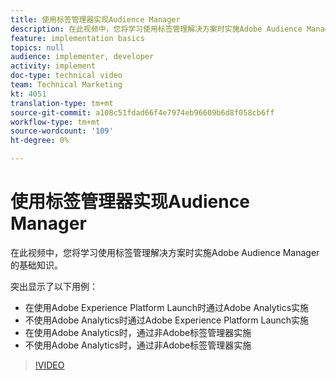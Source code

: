 ```yaml
---
title: 使用标签管理器实现Audience Manager
description: 在此视频中，您将学习使用标签管理解决方案时实施Adobe Audience Manager的基础知识。
feature: implementation basics
topics: null
audience: implementer, developer
activity: implement
doc-type: technical video
team: Technical Marketing
kt: 4051
translation-type: tm+mt
source-git-commit: a108c51fdad66f4e7974eb96609b6d8f058cb6ff
workflow-type: tm+mt
source-wordcount: '109'
ht-degree: 0%

---
```



# 使用标签管理器实现Audience Manager

在此视频中，您将学习使用标签管理解决方案时实施Adobe Audience Manager的基础知识。

突出显示了以下用例：

* 在使用Adobe Experience Platform Launch时通过Adobe Analytics实施
* 不使用Adobe Analytics时通过Adobe Experience Platform Launch实施
* 在使用Adobe Analytics时，通过非Adobe标签管理器实施
* 不使用Adobe Analytics时，通过非Adobe标签管理器实施

>[!VIDEO](https://video.tv.adobe.com/v/29964/?quality=12)
